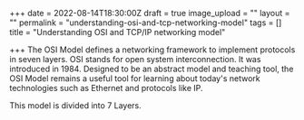 +++
date = 2022-08-14T18:30:00Z
draft = true
image_upload = ""
layout = ""
permalink = "understanding-osi-and-tcp-networking-model"
tags = []
title = "Understanding OSI and TCP/IP networking model"

+++
The OSI Model defines a networking framework to implement protocols in seven layers. OSI stands for open system interconnection. It was introduced in 1984. Designed to be an abstract model and teaching tool, the OSI Model remains a useful tool for learning about today's network technologies such as Ethernet and protocols like IP.

This model is divided into 7 Layers.